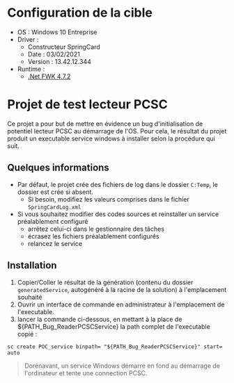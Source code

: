# Configuration de la cible

 * OS : Windows 10 Entreprise
 * Driver : 
   * Constructeur SpringCard
   * Date : 03/02/2021
   * Version : 13.42.12.344
 * Runtime :
   * [.Net FWK 4.7.2](https://dotnet.microsoft.com/download/dotnet-framework/net472)

# Projet de test lecteur PCSC

Ce projet a pour but de mettre en évidence un bug d'initialisation de potentiel lecteur PCSC au démarrage de l'OS. 
Pour cela, le résultat du projet produit un executable service windows à installer selon la procédure qui suit.

## Quelques informations 

 * Par défaut, le projet crée des fichiers de log dans le dossier `C:Temp`, le dossier est crée si absent. 
   * Si besoin, modifiez les valeurs comprises dans le fichier `SpringCardLog.xml`
 * Si vous souhaitez modifier des codes sources et reinstaller un service préalablement configuré
   * arrêtez celui-ci dans le gestionnaire des tâches
   * écrasez les fichiers préalablement configurés
   * relancez le service

## Installation

 1. Copier/Coller le résultat de la génération (contenu du dossier `generatedService`, autogénéré à la racine de la solution) à l'emplacement souhaité
 2. Ouvrir un interface de commande en administrateur à l'emplacement de l'executable.
 3. lancer la commande ci-dessous, en mettant à la place de ${PATH_Bug_ReaderPCSCService} la path complet de l'executable copié : 
 
 `sc create POC_service binpath= "${PATH_Bug_ReaderPCSCService}" start= auto`
 
> Dorénavant, un service Windows démarre en fond au démarrage de l'ordinateur et tente une connection PCSC.


